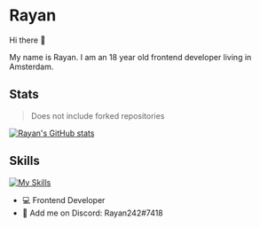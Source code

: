 # Rayan 

Hi there 👋

My name is Rayan. I am an 18 year old frontend developer living in Amsterdam. 

## Stats 

> Does not include forked repositories

[![Rayan's GitHub stats](https://github-readme-stats.vercel.app/api?username=RayanSp&hide=commits&show_icons=true&theme=tokyonight)](https://github.com/RayanSp/github-readme-stats)


## Skills 

[![My Skills](https://skillicons.dev/icons?i=html,js,svelte,figma,lua&perline=5)](https://skillicons.dev)


- 💻 Frontend Developer
- 💬 Add me on Discord: Rayan242#7418



